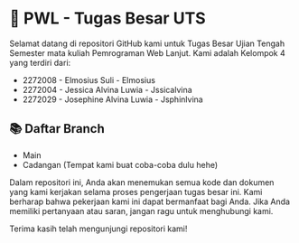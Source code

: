 # 🚀 PWL - Tugas Besar UTS

Selamat datang di repositori GitHub kami untuk Tugas Besar Ujian Tengah Semester mata kuliah Pemrograman Web Lanjut. Kami adalah Kelompok 4 yang terdiri dari:

- 2272008 - Elmosius Suli - Elmosius
- 2272004 - Jessica Alvina Luwia - Jssicalvina 
- 2272029 - Josephine Alvina Luwia - Jsphinlvina

 ## 📚 Daftar Branch
-  Main
-  Cadangan (Tempat kami buat coba-coba dulu hehe)

Dalam repositori ini, Anda akan menemukan semua kode dan dokumen yang kami kerjakan selama proses pengerjaan tugas besar ini. Kami berharap bahwa pekerjaan kami ini dapat bermanfaat bagi Anda. Jika Anda memiliki pertanyaan atau saran, jangan ragu untuk menghubungi kami.

Terima kasih telah mengunjungi repositori kami!
